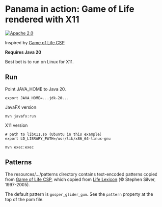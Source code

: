 # Panama in action: Game of Life rendered with X11

[![Apache 2.0](https://img.shields.io/github/license/nebula-plugins/nebula-project-plugin.svg)](http://www.apache.org/licenses/LICENSE-2.0)

Inspired by [Game of Life CSP](https://github.com/ebarlas/game-of-life-csp)

**Requires Java 20**

Best bet is to run on Linux for X11.

## Run

Point JAVA_HOME to Java 20.

```shell
export JAVA_HOME=...jdk-20...
```

JavaFX version

```shell
mvn javafx:run
```

X11 version

```shell
# path to libX11.so (Ubuntu in this example)
export LD_LIBRARY_PATH=/usr/lib/x86_64-linux-gnu

mvn exec:exec
```

## Patterns

The resources/.../patterns directory contains text-encoded patterns copied from [Game of Life CSP](https://github.com/ebarlas/game-of-life-csp), which copied from 
[Life Lexicon](https://people.sc.fsu.edu/~jburkardt/m_src/exm/lexicon.txt) (© Stephen Silver, 1997-2005).

The default pattern is `gosper_glider_gun`. See the `pattern` property at the top of the pom file.
